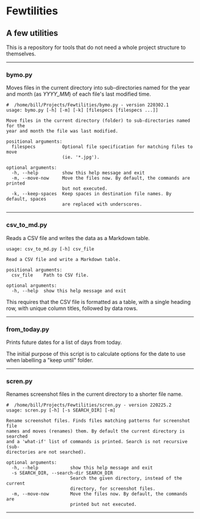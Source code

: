 # Fewtilities

## A few utilities

This is a repository for tools that do not need a whole project structure to themselves.

---

### bymo.py

Moves files in the current directory into sub-directories named for the year and month (as *YYYY_MM*) of each file's last modified time.

```
#  /home/bill/Projects/Fewtilities/bymo.py - version 220302.1
usage: bymo.py [-h] [-m] [-k] [filespecs [filespecs ...]]

Move files in the current directory (folder) to sub-directories named for the
year and month the file was last modified.

positional arguments:
  filespecs          Optional file specification for matching files to move
                     (ie. '*.jpg').

optional arguments:
  -h, --help         show this help message and exit
  -m, --move-now     Move the files now. By default, the commands are printed
                     but not executed.
  -k, --keep-spaces  Keep spaces in destination file names. By default, spaces
                     are replaced with underscores.
```

---

### csv_to_md.py

Reads a CSV file and writes the data as a Markdown table.

```
usage: csv_to_md.py [-h] csv_file

Read a CSV file and write a Markdown table.

positional arguments:
  csv_file    Path to CSV file.

optional arguments:
  -h, --help  show this help message and exit
```

This requires that the CSV file is formatted as a table, with a single heading row, with unique column titles, followed by data rows.

---

### from_today.py

Prints future dates for a list of days from today.

The initial purpose of this script is to calculate options for the date to use when labelling a "keep until" folder.

---

### scren.py

Renames screenshot files in the current directory to a shorter file name.

```
#  /home/bill/Projects/Fewtilities/scren.py - version 220225.2
usage: scren.py [-h] [-s SEARCH_DIR] [-m]

Rename screenshot files. Finds files matching patterns for screenshot file
names and moves (renames) them. By default the current directory is searched
and a 'what-if' list of commands is printed. Search is not recursive (sub-
directories are not searched).

optional arguments:
  -h, --help            show this help message and exit
  -s SEARCH_DIR, --search-dir SEARCH_DIR
                        Search the given directory, instead of the current
                        directory, for screenshot files.
  -m, --move-now        Move the files now. By default, the commands are
                        printed but not executed.
```

---

